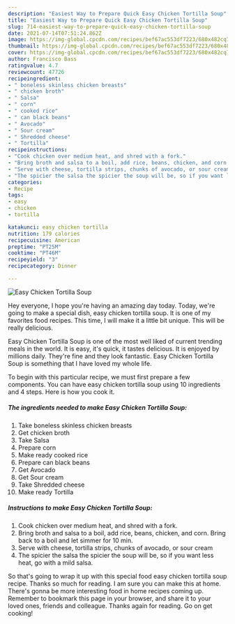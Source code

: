 ```yaml
---
description: "Easiest Way to Prepare Quick Easy Chicken Tortilla Soup"
title: "Easiest Way to Prepare Quick Easy Chicken Tortilla Soup"
slug: 714-easiest-way-to-prepare-quick-easy-chicken-tortilla-soup
date: 2021-07-14T07:51:24.862Z
image: https://img-global.cpcdn.com/recipes/bef67ac553df7223/680x482cq70/easy-chicken-tortilla-soup-recipe-main-photo.jpg
thumbnail: https://img-global.cpcdn.com/recipes/bef67ac553df7223/680x482cq70/easy-chicken-tortilla-soup-recipe-main-photo.jpg
cover: https://img-global.cpcdn.com/recipes/bef67ac553df7223/680x482cq70/easy-chicken-tortilla-soup-recipe-main-photo.jpg
author: Francisco Bass
ratingvalue: 4.7
reviewcount: 47726
recipeingredient:
- " boneless skinless chicken breasts"
- " chicken broth"
- " Salsa"
- " corn"
- " cooked rice"
- " can black beans"
- " Avocado"
- " Sour cream"
- " Shredded cheese"
- " Tortilla"
recipeinstructions:
- "Cook chicken over medium heat, and shred with a fork."
- "Bring broth and salsa to a boil, add rice, beans, chicken, and corn. Bring back to a boil and let simmer for 10 min."
- "Serve with cheese, tortilla strips, chunks of avocado, or sour cream"
- "The spicier the salsa the spicier the soup will be, so if you want less heat, go with a mild salsa."
categories:
- Recipe
tags:
- easy
- chicken
- tortilla

katakunci: easy chicken tortilla 
nutrition: 179 calories
recipecuisine: American
preptime: "PT25M"
cooktime: "PT46M"
recipeyield: "3"
recipecategory: Dinner

---
```



![Easy Chicken Tortilla Soup](https://img-global.cpcdn.com/recipes/bef67ac553df7223/680x482cq70/easy-chicken-tortilla-soup-recipe-main-photo.jpg)

Hey everyone, I hope you're having an amazing day today. Today, we're going to make a special dish, easy chicken tortilla soup. It is one of my favorites food recipes. This time, I will make it a little bit unique. This will be really delicious.

Easy Chicken Tortilla Soup is one of the most well liked of current trending meals in the world. It is easy, it's quick, it tastes delicious. It is enjoyed by millions daily. They're fine and they look fantastic. Easy Chicken Tortilla Soup is something that I have loved my whole life.




To begin with this particular recipe, we must first prepare a few components. You can have easy chicken tortilla soup using 10 ingredients and 4 steps. Here is how you cook it.

<!--inarticleads1-->

##### The ingredients needed to make Easy Chicken Tortilla Soup:

1. Take  boneless skinless chicken breasts
1. Get  chicken broth
1. Take  Salsa
1. Prepare  corn
1. Make ready  cooked rice
1. Prepare  can black beans
1. Get  Avocado
1. Get  Sour cream
1. Take  Shredded cheese
1. Make ready  Tortilla




<!--inarticleads2-->

##### Instructions to make Easy Chicken Tortilla Soup:

1. Cook chicken over medium heat, and shred with a fork.
1. Bring broth and salsa to a boil, add rice, beans, chicken, and corn. Bring back to a boil and let simmer for 10 min.
1. Serve with cheese, tortilla strips, chunks of avocado, or sour cream
1. The spicier the salsa the spicier the soup will be, so if you want less heat, go with a mild salsa.




So that's going to wrap it up with this special food easy chicken tortilla soup recipe. Thanks so much for reading. I am sure you can make this at home. There's gonna be more interesting food in home recipes coming up. Remember to bookmark this page in your browser, and share it to your loved ones, friends and colleague. Thanks again for reading. Go on get cooking!
